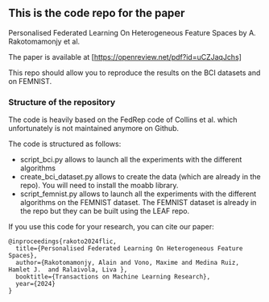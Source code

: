 ## This is the code repo for the paper 

Personalised Federated Learning On Heterogeneous Feature Spaces by A. Rakotomamonjy et al.

The paper is available at [https://openreview.net/pdf?id=uCZJaqJchs]


This repo should allow you to reproduce the results on the BCI datasets and on FEMNIST.



### Structure of the repository

The code is heavily based on the FedRep code of Collins et al. which unfortunately is not maintained anymore on Github. 

The code is structured as follows:

* script_bci.py allows to launch all the experiments with the different algorithms 
* create_bci_dataset.py allows to create the data (which are already in the repo). You will need to install the moabb library.
* script_femnist.py allows to launch all the experiments with the different algorithms on the FEMNIST dataset.  The FEMNIST dataset is already in the repo but they can be built using the LEAF repo.

If you use this code for your research, you can cite our paper:

```
@inproceedings{rakoto2024flic,
  title={Personalised Federated Learning On Heterogeneous Feature Spaces},
  author={Rakotomamonjy, Alain and Vono, Maxime and Medina Ruiz, Hamlet J.  and Ralaivola, Liva },
  booktitle={Transactions on Machine Learning Research},
  year={2024}
}
```

